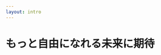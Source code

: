 ```yaml
---
layout: intro
---
```


# もっと自由になれる未来に期待

<!--
これまで、アニメーションはスマートフォンで

transformやopacityに加えて、clip-pathを心置きなく使えるようになれば、もっと表現の幅も広がるはずです。

パフォーマンスを損なうことなく、もっとクリエイティブが自由になれる未来に期待しましょう。
-->